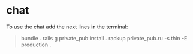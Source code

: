 # chat

To use the chat add the next lines in the terminal:

> bundle .
> rails g private_pub:install .
> rackup private_pub.ru -s thin -E production .

